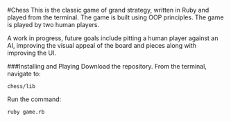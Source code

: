 #Chess
This is the classic game of grand strategy, written in Ruby and played from the terminal. The game is built using OOP principles. The game is played by two human players.

A work in progress, future goals include pitting a human player against an AI, improving the visual appeal of the board and pieces along with improving the UI.

###Installing and Playing
Download the repository. From the terminal, navigate to:

```
chess/lib
```


Run the command:

```
ruby game.rb
```
